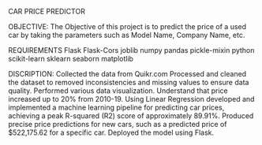 CAR PRICE PREDICTOR

OBJECTIVE:
The Objective of this project is to predict the price of a used car by taking the parameters such as Model Name, Company Name, etc. 

REQUIREMENTS
Flask
Flask-Cors
joblib
numpy
pandas
pickle-mixin
python
scikit-learn
sklearn
seaborn
matplotlib


DISCRIPTION:
Collected the data from Quikr.com 
Processed and cleaned the dataset to removed inconsistencies and missing values to ensure data quality.
Performed various data visualization. Understand that price increased up to 20% from 2010-19. 
Using Linear Regression developed and implemented a machine learning pipeline for predicting car prices, 
achieving a peak R-squared (R2) score of approximately 89.91%.
Produced precise price predictions for new cars, such as a predicted price of $522,175.62 for a specific car. 
Deployed the model using Flask.
